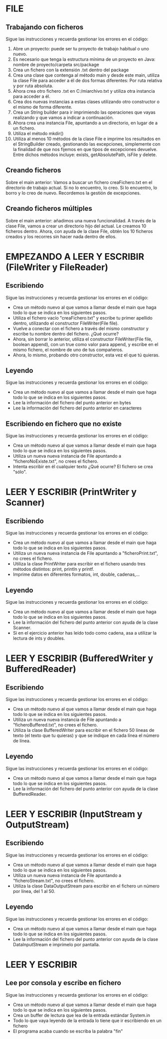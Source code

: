 # FILE

## Trabajando con ficheros

Sigue las instrucciones y recuerda gestionar los errores en el código:
1. Abre un proyecto: puede ser tu proyecto de trabajo habitual o uno nuevo.
2. Es necesario que tenga la estructura mínima de un proyecto en Java: nombre de proyecto/carpeta src/package
3. Crea un fichero con la extensión .txt dentro del package
4. Crea una clase que contenga al método main y desde este main, utiliza la clase File para acceder a él de dos 
   formas diferentes: Por ruta relativa y por ruta absoluta.
5. Ahora crea otro fichero .txt en C:/miarchivo.txt y utiliza otra instancia para acceder a él.
6. Crea dos nuevas instancias a estas clases utilizando otro constructor o el mismo de forma diferente.
7. Crea un String builder para ir imprimiendo las operaciones que vayas realizando y que vamos a indicar a continuación. 
8. Ahora crea una instancia File, apuntando a un directorio, en lugar de a un fichero. 
9. Utiliza el método mkdir()
10. Utiliza al menos 10 métodos de la clase File e imprime los resultados en el StringBuilder creado, gestionando las 
   excepciones, simplemente con la finalidad de que nos fijemos en que tipos de excepciones devuelve. Entre dichos 
    métodos incluye: exists, getAbsolutePath, isFile y delete.

## Creando ficheros

Sobre el main anterior: Vamos a buscar un fichero creaFichero.txt en el directorio de trabajo actual. Si no lo 
encuentro,
lo creo. Si lo encuentro, lo borro y lo creo de nuevo. Recordemos la gestión de excepciones.   

## Creando ficheros múltiples

Sobre el main anterior: añadimos una nueva funcionalidad. A través de la clase File, vamos a crear un directorio hijo del 
actual. Le creamos 10 ficheros dentro. 
Ahora, con ayuda de la clase File, obtén los 10 ficheros creados y los recorres sin hacer nada dentro de ellos.

# EMPEZANDO A LEER Y ESCRIBIR (FileWriter y FileReader)

## Escribiendo 

Sigue las instrucciones y recuerda gestionar los errores en el código:
- Crea un método nuevo al que vamos a llamar desde el main que haga todo lo que se indica en los siguientes pasos.
- Utiliza el fichero vacío "creaFichero.txt" y escribe tu primer apellido dentro, utilizando el constructor FileWriter(File file).
- Vuelve a conectar con el fichero a través del mismo constructor y escribe tu nombre dentro del fichero. ¿Qué ocurre? 
- Ahora, sin borrar lo anterior, utiliza el constructor FileWriter(File file, boolean append), con un true como 
  valor para append, y escribe en el mismo fichero, el nombre de uno de tus compañeros.
- Ahora, lo mismo, probando otro constructor, esta vez el que tú quieras.

## Leyendo

Sigue las instrucciones y recuerda gestionar los errores en el código:
- Crea un método nuevo al que vamos a llamar desde el main que haga todo lo que se indica en los siguientes pasos.
- Lee la información del fichero del punto anterior en bytes
- Lee la información del fichero del punto anterior en caracteres

## Escribiendo en fichero que no existe

Sigue las instrucciones y recuerda gestionar los errores en el código:
- Crea un método nuevo al que vamos a llamar desde el main que haga todo lo que se indica en los siguientes pasos.
- Utiliza un nueva nueva instancia de File apuntando a "ficheroNoExiste.txt", no crees el fichero.
- Intenta escribir en él cualquier texto ¿Qué ocurre? El fichero se crea "sólo".

# LEER Y ESCRIBIR (PrintWriter y Scanner)

## Escribiendo

Sigue las instrucciones y recuerda gestionar los errores en el código:
- Crea un método nuevo al que vamos a llamar desde el main que haga todo lo que se indica en los siguientes pasos.
- Utiliza un nueva nueva instancia de File apuntando a "ficheroPrint.txt", no crees el fichero.
- Utiliza la clase PrintWriter para escribir en el fichero usando tres métodos distintos: print, println y printf.
- Imprime datos en diferentes formatos, int, double, cadenas,...

## Leyendo

Sigue las instrucciones y recuerda gestionar los errores en el código:
- Crea un método nuevo al que vamos a llamar desde el main que haga todo lo que se indica en los siguientes pasos.
- Lee la información del fichero del punto anterior con ayuda de la clase Scanner.
- Si en el ejercicio anterior has leído todo como cadena, asa a utilizar la lectura de ints y doubles.

# LEER Y ESCRIBIR (BufferedWriter y BufferedReader)

## Escribiendo

Sigue las instrucciones y recuerda gestionar los errores en el código:
- Crea un método nuevo al que vamos a llamar desde el main que haga todo lo que se indica en los siguientes pasos.
- Utiliza un nueva nueva instancia de File apuntando a "ficheroBuffered.txt", no crees el fichero.
- Utiliza la clase BufferedWriter para escribir en el fichero 50 líneas de texto (el texto que tu quieras) y que se 
  indique en cada línea el número de línea.

## Leyendo

Sigue las instrucciones y recuerda gestionar los errores en el código:
- Crea un método nuevo al que vamos a llamar desde el main que haga todo lo que se indica en los siguientes pasos.
- Lee la información del fichero del punto anterior con ayuda de la clase BufferedReader.

# LEER Y ESCRIBIR (InputStream y OutputStream)

## Escribiendo

Sigue las instrucciones y recuerda gestionar los errores en el código:
- Crea un método nuevo al que vamos a llamar desde el main que haga todo lo que se indica en los siguientes pasos.
- Utiliza un nueva nueva instancia de File apuntando a "ficheroStream.txt", no crees el fichero.
- Utiliza la clase DataOutputStream para escribir en el fichero un número por línea, del 1 al 50.

## Leyendo

Sigue las instrucciones y recuerda gestionar los errores en el código:
- Crea un método nuevo al que vamos a llamar desde el main que haga todo lo que se indica en los siguientes pasos.
- Lee la información del fichero del punto anterior con ayuda de la clase DataInputStream e imprímelo por pantalla.

# LEER Y ESCRIBIR

## Lee por consola y escribe en fichero

Sigue las instrucciones y recuerda gestionar los errores en el código:
- Crea un método nuevo al que vamos a llamar desde el main que haga todo lo que se indica en los siguientes pasos.
- Crea un buffer de lectura que lea de la entrada estándar System.in
- Todo lo que vaya leyendo de la entrada lo tiene que ir escribiendo en un fichero
- El programa acaba cuando se escriba la palabra "fin"

